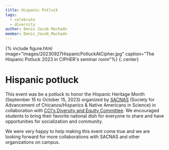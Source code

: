 ```yaml
---
title: Hispanic Potluck
tags:
  - celebrate
  - diversity
author: Denis Jacob Machado
member: Denis_Jacob_Machado
---
```


{% include figure.html image="images/20230927HispanicPotluckAtCipher.jpg" caption="The Hispanic Potluck 2023 in CIPHER's seminar room"%}
{:.center}

# Hispanic potluck

This event was be a potluck to honor the Hispanic Heritage Month (September 15 to October 15, 2023) organized by [SACNAS](https://www.sacnas.org/) (Society for Advancement of Chicanos/Hispanics & Native Americans in Science) in collaboration with [CCI's Diversity and Equity Committee](https://cci.charlotte.edu/cci-fast-facts/diversity/). We encouraged students to bring their favorite national dish for everyone to share and have opportunities for socialization and community.

We were very happy to help making this event come true and we are looking forward for more collaborations with SACNAS and other organizations on campus.